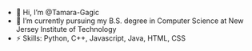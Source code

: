 - 👋 Hi, I’m @Tamara-Gagic
- 🌱 I’m currently pursuing my B.S. degree in Computer Science at New Jersey Institute of Technology
- ⚡ Skills: Python, C++, Javascript, Java, HTML, CSS

